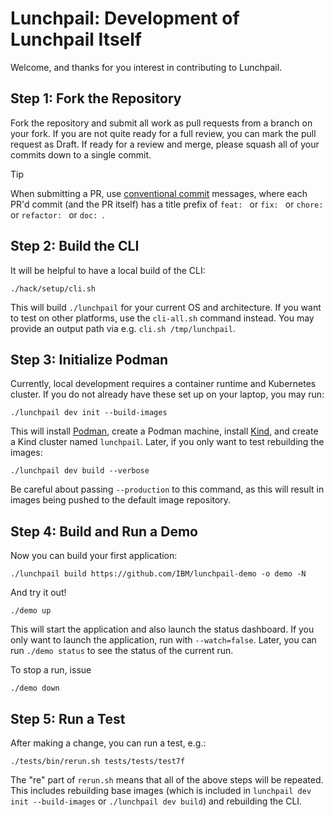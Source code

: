 # Lunchpail: Development of Lunchpail Itself

Welcome, and thanks for you interest in contributing to Lunchpail. 

## Step 1: Fork the Repository

Fork the repository and submit all work as pull requests from a branch
on your fork. If you are not quite ready for a full review, you can
mark the pull request as Draft. If ready for a review and merge,
please squash all of your commits down to a single commit.

> [!TIP]
> When submitting a PR, use [conventional
> commit](https://www.conventionalcommits.org/en/v1.0.0/) messages,
> where each PR'd commit (and the PR itself) has a title prefix of
> `feat: ` or `fix: ` or `chore: ` or `refactor: ` or `doc: `.

## Step 2: Build the CLI

It will be helpful to have a local build of the CLI:

```shell
./hack/setup/cli.sh
```

This will build `./lunchpail` for your current OS and architecture. If
you want to test on other platforms, use the `cli-all.sh` command
instead. You may provide an output path via e.g. `cli.sh
/tmp/lunchpail`.

## Step 3: Initialize Podman

Currently, local development requires a container runtime and
Kubernetes cluster. If you do not already have these set up on your
laptop, you may run:

```shell
./lunchpail dev init --build-images
```

This will install [Podman](https://podman.io/), create a Podman
machine, install [Kind](https://github.com/kubernetes-sigs/kind), and
create a Kind cluster named `lunchpail`. Later, if you only want to
test rebuilding the images:

```shell
./lunchpail dev build --verbose
```

Be careful about passing `--production` to this command, as this will
result in images being pushed to the default image repository.

## Step 4: Build and Run a Demo

Now you can build your first application:

```shell
./lunchpail build https://github.com/IBM/lunchpail-demo -o demo -N
```

And try it out!

```shell
./demo up
```

This will start the application and also launch the status
dashboard. If you only want to launch the application, run with
`--watch=false`. Later, you can run `./demo status` to see the status
of the current run.

To stop a run, issue

```shell
./demo down
```

## Step 5: Run a Test

After making a change, you can run a test, e.g.:

```shell
./tests/bin/rerun.sh tests/tests/test7f
```

The "re" part of `rerun.sh` means that all of the above steps will be
repeated. This includes rebuilding base images (which is included in
`lunchpail dev init --build-images` or `./lunchpail dev build`)
and rebuilding the CLI.
